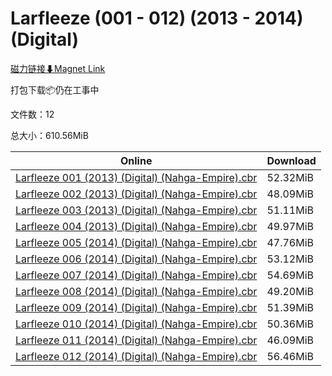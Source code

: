 # Larfleeze (001 - 012) (2013 - 2014) (Digital)

[磁力链接⬇Magnet Link](magnet:?xt=urn:btih:5b156405147e480633c73933606b943c178be552&dn=Larfleeze%20%28001%20-%20012%29%20%282013%20-%202014%29%20%28Digital%29)

打包下载📦仍在工事中

文件数：12

总大小：610.56MiB

Online | Download
--- | ---
[Larfleeze 001 (2013) (Digital) (Nahga-Empire).cbr](https://github.com/alicewish/markdown/blob/master/comic/Larfleeze-001-2013-Digital-Nahga-Empire-cbr.md) | 52.32MiB
[Larfleeze 002 (2013) (Digital) (Nahga-Empire).cbr](https://github.com/alicewish/markdown/blob/master/comic/Larfleeze-002-2013-Digital-Nahga-Empire-cbr.md) | 48.09MiB
[Larfleeze 003 (2013) (Digital) (Nahga-Empire).cbr](https://github.com/alicewish/markdown/blob/master/comic/Larfleeze-003-2013-Digital-Nahga-Empire-cbr.md) | 51.11MiB
[Larfleeze 004 (2013) (Digital) (Nahga-Empire).cbr](https://github.com/alicewish/markdown/blob/master/comic/Larfleeze-004-2013-Digital-Nahga-Empire-cbr.md) | 49.97MiB
[Larfleeze 005 (2014) (Digital) (Nahga-Empire).cbr](https://github.com/alicewish/markdown/blob/master/comic/Larfleeze-005-2014-Digital-Nahga-Empire-cbr.md) | 47.76MiB
[Larfleeze 006 (2014) (Digital) (Nahga-Empire).cbr](https://github.com/alicewish/markdown/blob/master/comic/Larfleeze-006-2014-Digital-Nahga-Empire-cbr.md) | 53.12MiB
[Larfleeze 007 (2014) (Digital) (Nahga-Empire).cbr](https://github.com/alicewish/markdown/blob/master/comic/Larfleeze-007-2014-Digital-Nahga-Empire-cbr.md) | 54.69MiB
[Larfleeze 008 (2014) (Digital) (Nahga-Empire).cbr](https://github.com/alicewish/markdown/blob/master/comic/Larfleeze-008-2014-Digital-Nahga-Empire-cbr.md) | 49.20MiB
[Larfleeze 009 (2014) (Digital) (Nahga-Empire).cbr](https://github.com/alicewish/markdown/blob/master/comic/Larfleeze-009-2014-Digital-Nahga-Empire-cbr.md) | 51.39MiB
[Larfleeze 010 (2014) (Digital) (Nahga-Empire).cbr](https://github.com/alicewish/markdown/blob/master/comic/Larfleeze-010-2014-Digital-Nahga-Empire-cbr.md) | 50.36MiB
[Larfleeze 011 (2014) (Digital) (Nahga-Empire).cbr](https://github.com/alicewish/markdown/blob/master/comic/Larfleeze-011-2014-Digital-Nahga-Empire-cbr.md) | 46.09MiB
[Larfleeze 012 (2014) (Digital) (Nahga-Empire).cbr](https://github.com/alicewish/markdown/blob/master/comic/Larfleeze-012-2014-Digital-Nahga-Empire-cbr.md) | 56.46MiB